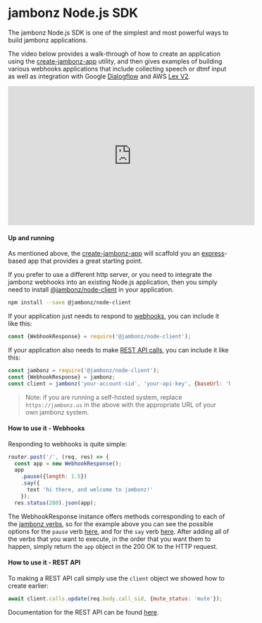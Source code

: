 # jambonz Node.js SDK

The jambonz Node.js SDK is one of the simplest and most powerful ways to build jambonz applications.  

The video below provides a walk-through of how to create an application using the [create-jambonz-app](/docs/client-sdks/create-jambonz-app) utility, and then gives examples of building various webhooks applications that include collecting speech or dtmf input as well as integration with Google [Dialogflow](https://developers.google.com/learn/pathways/chatbots-dialogflow) and AWS [Lex V2](https://aws.amazon.com/blogs/aws/amazon-lex-enhanced-console-experience/).

<div class="video-wrap">
  <iframe width="560" height="315" src="https://www.youtube.com/embed/42jcqyvCstU" title="YouTube video player" frameborder="0" allow="accelerometer; autoplay; clipboard-write; encrypted-media; gyroscope; picture-in-picture" allowfullscreen></iframe>
</div>

#### Up and running
As mentioned above, the [create-jambonz-app](/docs/client-sdks/create-jambonz-app) will scaffold you an [express](https://expressjs.com/)-based app that provides a great starting point.

If you prefer to use a different http server, or you need to integrate the jambonz webhooks into an existing Node.js application, then you simply need to install [@jambonz/node-client](https://www.npmjs.com/package/@jambonz/node-client) in your application.

```bash
npm install --save @jambonz/node-client
```

If your application just needs to respond to [webhooks](/docs/webhooks/overview/), you can include it like this:
```js
const {WebhookResponse} = require('@jambonz/node-client');
```

If your application also needs to make [REST API calls](/docs/rest/overview/), you can include it like this:
```js
const jambonz = require('@jambonz/node-client');
const {WebhookResponse} = jambonz;
const client = jambonz('your-account-sid', 'your-api-key', {baseUrl: 'https://jambonz.us'});
```
> Note: if you are running a self-hosted system, replace `https://jambonz.us` in the above with the appropriate URL of your own jambonz system.

#### How to use it - Webhooks
Responding to webhooks is quite simple:

```js
router.post('/', (req, res) => {
  const app = new WebhookResponse();
  app
    .pause({length: 1.5})
    .say({
      text 'hi there, and welcome to jambonz!'
    });
  res.status(200).json(app);
```

The WebhookResponse instance offers methods corresponding to each of the [jambonz verbs](/docs/webhooks/overview/), so for the example above you can see the possible options for the `pause` verb [here](/docs/webhooks/pause/), and for the `say` verb [here](/docs/webhooks/say/).  After adding all of the verbs that you want to execute, in the order that you want them to happen, simply return the `app` object in the 200 OK to the HTTP request.


#### How to use it - REST API
To making a REST API call simply use the `client` object we showed how to create earlier:
```js
await client.calls.update(req.body.call_sid, {mute_status: 'mute'});
```
Documentation for the REST API can be found [here](/docs/rest/overview/).